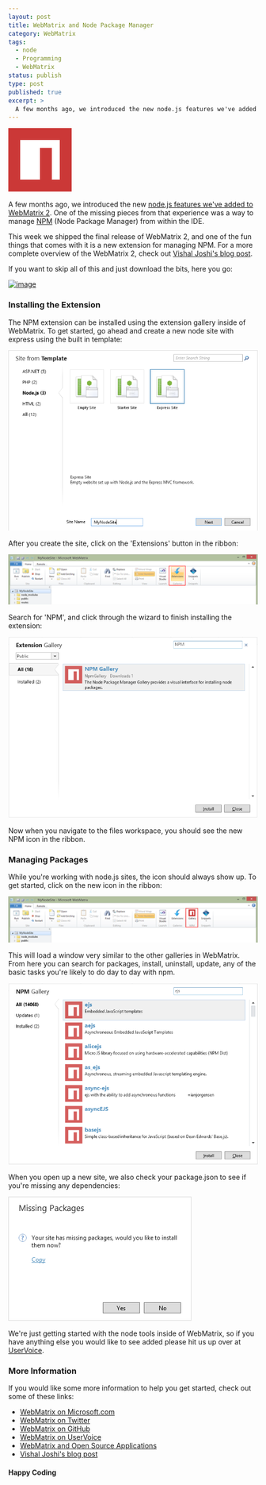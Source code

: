```yaml
---
layout: post
title: WebMatrix and Node Package Manager
category: WebMatrix
tags:
  - node
  - Programming
  - WebMatrix
status: publish
type: post
published: true
excerpt: >
  A few months ago, we introduced the new node.js features we've added to WebMatrix 2. One of the missing pieces from that experience was a way to manage npm (Node Package Manager) from within the IDE. This week we shipped the final release of WebMatrix 2, and one of the fun things that comes with it is a new extension for managing npm.
---
```


![NPM and WebMatrix](/images/2012/09/node_128.png)

A few months ago, we introduced the new [node.js features we've added to WebMatrix 2](http://jbeckwith.com/2012/06/07/node-js-meet-webmatrix-2/). One of the missing pieces from that experience was a way to manage [NPM](https://npmjs.org/) (Node Package Manager) from within the IDE.

This week we shipped the final release of WebMatrix 2, and one of the fun things that comes with it is a new extension for managing NPM. For a more complete overview of the WebMatrix 2, check out [Vishal Joshi's blog post](http://vishaljoshi.blogspot.com/2012/06/announcing-webmatrix-2-rc.html).

If you want to skip all of this and just download the bits, here you go:

[![image](http://lh5.ggpht.com/-lm1GuUL20p8/T9HReoCZk7I/AAAAAAAABU4/uO7oVvNCGPQ/image%25255B4%25255D.png?imgmax=800 "image")](http://go.microsoft.com/?linkid=9809776)

### Installing the Extension

The NPM extension can be installed using the extension gallery inside of WebMatrix. To get started, go ahead and create a new node site with express using the built in template:

![Create a new express site](/images/2012/09/template.png)

After you create the site, click on the 'Extensions' button in the ribbon:

![WebMatrix Extension Gallery](/images/2012/09/extension-gallery-icon.png)

Search for 'NPM', and click through the wizard to finish installing the extension:

![Install the NPM Gallery Extension](/images/2012/09/npm-extension.png)

Now when you navigate to the files workspace, you should see the new NPM icon in the ribbon.

### Managing Packages

While you're working with node.js sites, the icon should always show up. To get started, click on the new icon in the ribbon:

![NPM Icon in the ribbon](/images/2012/09/npm-icon.png)

This will load a window very similar to the other galleries in WebMatrix. From here you can search for packages, install, uninstall, update, any of the basic tasks you're likely to do day to day with npm.

![NPM Gallery](/images/2012/09/npm-dialog.png)

When you open up a new site, we also check your package.json to see if you're missing any dependencies:

![Missing NPM packages](/images/2012/09/missing-packages.png)

We're just getting started with the node tools inside of WebMatrix, so if you have anything else you would like to see added please hit us up over at [UserVoice](https://webmatrix.uservoice.com).

### More Information

If you would like some more information to help you get started, check out some of these links:

- [WebMatrix on Microsoft.com](http://bit.ly/LG7gs8)
- [WebMatrix on Twitter](https://twitter.com/#!/webmatrix)
- [WebMatrix on GitHub](https://github.com/MicrosoftWebMatrix)
- [WebMatrix on UserVoice](http://webmatrix.uservoice.com)
- [WebMatrix and Open Source Applications](http://www.microsoft.com/Web/webmatrix/optimize.aspx)
- [Vishal Joshi's blog post](http://vishaljoshi.blogspot.com/2012/06/announcing-webmatrix-2-rc.html)

#### Happy Coding
